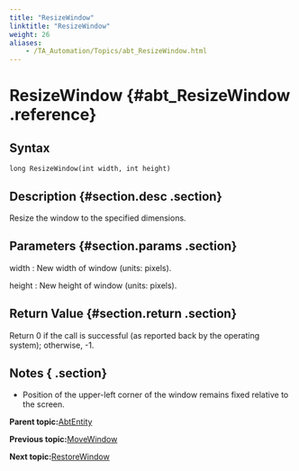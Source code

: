 ```yaml
--- 
title: "ResizeWindow"
linktitle: "ResizeWindow"
weight: 26
aliases: 
    - /TA_Automation/Topics/abt_ResizeWindow.html
---
```

# ResizeWindow {#abt_ResizeWindow .reference}

## Syntax

`long ResizeWindow(int width, int height)`

## Description {#section.desc .section}

Resize the window to the specified dimensions.

## Parameters {#section.params .section}

width
:   New width of window \(units: pixels\).

height
:   New height of window \(units: pixels\).

## Return Value {#section.return .section}

Return 0 if the call is successful \(as reported back by the operating system\); otherwise, -1.

## Notes { .section}

-   Position of the upper-left corner of the window remains fixed relative to the screen.

**Parent topic:**[AbtEntity](../../TA_Automation/Topics/abt_AbtEntity.html)

**Previous topic:**[MoveWindow](../../TA_Automation/Topics/abt_MoveWindow.html)

**Next topic:**[RestoreWindow](../../TA_Automation/Topics/abt_RestoreWindow.html)


